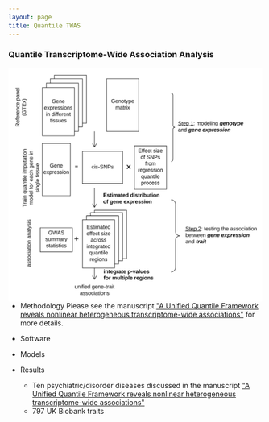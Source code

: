 ```yaml
---
layout: page
title: Quantile TWAS
---
```


### Quantile Transcriptome-Wide Association Analysis

<img align="right" src="/img/QTWAS_flowchart.jpg" alt="" width="600">


- Methodology
  Please see the manuscript ["A Unified Quantile Framework reveals nonlinear heterogeneous transcriptome-wide associations"]() for more details.

- Software

- Models

- Results

  - Ten psychiatric/disorder diseases discussed in the manuscript ["A Unified Quantile Framework reveals nonlinear heterogeneous transcriptome-wide associations"]()
  - 797 UK Biobank traits
